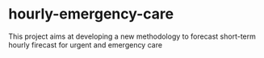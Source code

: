 # hourly-emergency-care
This project aims at developing a new methodology to forecast short-term hourly firecast for urgent and emergency care
